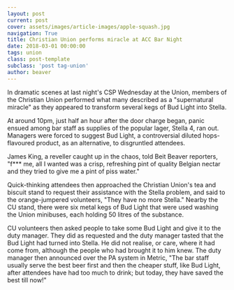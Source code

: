 ```yaml
---
layout: post
current: post
cover: assets/images/article-images/apple-squash.jpg
navigation: True
title: Christian Union performs miracle at ACC Bar Night
date: 2018-03-01 00:00:00
tags: union
class: post-template
subclass: 'post tag-union'
author: beaver
---
```


In dramatic scenes at last night's CSP Wednesday at the Union, members of the Christian Union performed what many described as a "supernatural miracle" as they appeared to transform several kegs of Bud Light into Stella.

At around 10pm, just half an hour after the door charge began, panic ensued among bar staff as supplies of the popular lager, Stella 4, ran out. Managers were forced to suggest Bud Light, a controversial diluted hops-flavoured product, as an alternative, to disgruntled attendees.

James King, a reveller caught up in the chaos, told Beit Beaver reporters, "f*** me, all I wanted was a crisp, refreshing pint of quality Belgian nectar and they tried to give me a pint of piss water."

Quick-thinking attendees then approached the Christian Union's tea and biscuit stand to request their assistance with the Stella problem, and said to the orange-jumpered volunteers, "They have no more Stella." Nearby the CU stand, there were six metal kegs of Bud Light that were used washing the Union minibuses, each holding 50 litres of the substance.

CU volunteers then asked people to take some Bud Light and give it to the duty manager. They did as requested and the duty manager tasted that the Bud Light had turned into Stella. He did not realise, or care, where it had come from, although the people who had brought it to him knew. The duty manager then announced over the PA system in Metric, "The bar staff usually serve the best beer first and then the cheaper stuff, like Bud Light, after attendees have had too much to drink; but today, they have saved the best till now!"
